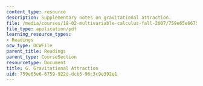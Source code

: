 ```yaml
---
content_type: resource
description: Supplementary notes on gravitational attraction.
file: /media/courses/18-02-multivariable-calculus-fall-2007/759e65e66759922ddcb596c3c9e392e1_gravitnl_attracn.pdf
file_type: application/pdf
learning_resource_types:
- Readings
ocw_type: OCWFile
parent_title: Readings
parent_type: CourseSection
resourcetype: Document
title: G. Gravitational Attraction
uid: 759e65e6-6759-922d-dcb5-96c3c9e392e1
---
```

